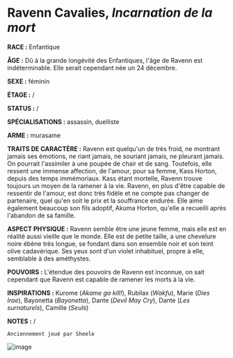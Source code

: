 # Ravenn Cavalies, *Incarnation de la mort*

**RACE :** Enfantique

**ÂGE :** Dû à la grande longévité des Enfantiques, l'âge de Ravenn est indéterminable. Elle serait cependant née un 24 décembre.

**SEXE :** féminin

**ÉTAGE :** /

**STATUS :** /

**SPÉCIALISATIONS :** assassin, duelliste

**ARME :** murasame

**TRAITS DE CARACTÈRE :** Ravenn est quelqu'un de très froid, ne montrant jamais ses émotions, ne riant jamais, ne souriant jamais, ne pleurant jamais. On pourrait l'assimiler à une poupée de chair et de sang. Toutefois, elle ressent une immense affection, de l'amour, pour sa femme, Kass Horton, depuis des temps immémoriaux. Kass étant mortelle, Ravenn trouve toujours un moyen de la ramener à la vie. Ravenn, en plus d'être capable de ressentir de l'amour, est donc très fidèle et ne compte pas changer de partenaire, quel qu'en soit le prix et la souffrance endurée. Elle aime également beaucoup son fils adoptif, Akuma Horton, qu'elle a recueilli après l'abandon de sa famille.

**ASPECT PHYSIQUE :** Ravenn semble être une jeune femme, mais elle est en réalité aussi vieille que le monde. Elle est de petite taille, a une chevelure noire ébène très longue, se fondant dans son ensemble noir et son teint olive cadavérique. Ses yeux sont d'un violet inhabituel, propre à elle, semblable à des améthystes.

**POUVOIRS :** L'étendue des pouvoirs de Ravenn est inconnue, on sait cependant que Ravenn est capable de ramener les morts à la vie.

**INSPIRATIONS :** Kurome (*Akame ga kill!*), Rubilax (*Wakfu*), Marie (*Dies Irae*), Bayonetta (*Bayonetta*), Dante (*Devil May Cry*), Dante (*Les surnaturels*), Camille (*Seuls*)

**NOTES :** /

`Anciennement joué par Sheele`

![image](https://data.enyxia.fr/images/characters/ravenn.png)
